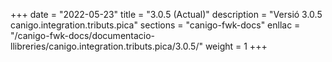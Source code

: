 +++
date        = "2022-05-23"
title       = "3.0.5 (Actual)"
description = "Versió 3.0.5 canigo.integration.tributs.pica"
sections    = "canigo-fwk-docs"
enllac		= "/canigo-fwk-docs/documentacio-llibreries/canigo.integration.tributs.pica/3.0.5/"
weight		= 1
+++
